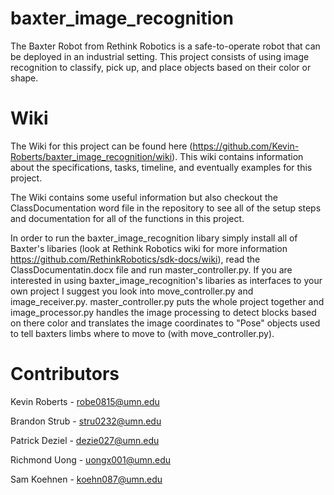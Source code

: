 baxter_image_recognition
========================

The Baxter Robot from Rethink Robotics is a safe-to-operate robot that can be deployed in an industrial setting. This project consists of using image recognition to classify, pick up, and place objects based on their color or shape.

Wiki
====
The Wiki for this project can be found here (https://github.com/Kevin-Roberts/baxter_image_recognition/wiki). This wiki contains information about the specifications, tasks, timeline, and eventually examples for this project.

The Wiki contains some useful information but also checkout the ClassDocumentation word file in the repository to see all of the setup steps and documentation for all of the functions in this project.

In order to run the baxter_image_recognition libary simply install all of Baxter's libaries (look at Rethink Robotics wiki for more information https://github.com/RethinkRobotics/sdk-docs/wiki), read the ClassDocumentatin.docx file and run master_controller.py. If you are interested in using baxter_image_recognition's libaries as interfaces to your own project I suggest you look into move_controller.py and image_receiver.py. master_controller.py puts the whole project together and image_processor.py handles the image processing to detect blocks based on there color and translates the image coordinates to "Pose" objects used to tell baxters limbs where to move to (with move_controller.py). 

Contributors 
============
Kevin Roberts - robe0815@umn.edu

Brandon Strub - stru0232@umn.edu

Patrick Deziel - dezie027@umn.edu

Richmond Uong - uongx001@umn.edu

Sam Koehnen - koehn087@umn.edu

